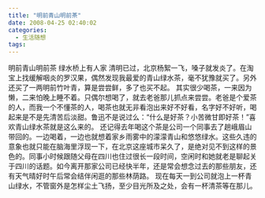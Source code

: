 ```yaml
---
title: "明前青山明前茶"
date: 2008-04-25 02:40:02
categories:
  - 生活随想
tags:
---
```


明前青山明前茶 绿水桥上有人家 清明已过，北京杨絮一飞，嗓子就发炎了。在淘宝上找缓解咽炎的罗汉果，偶然发现我最爱的青山绿水茶，毫不犹豫就买了。另外还买了一两明前竹叶青，算是尝尝鲜，多了也买不起。 其实很少喝茶，一来因为懒，二来怕晚上睡不着。只偶尔想喝了，就去老爸那儿抓点来尝尝。老爸是个爱茶的人，而我一个不懂茶的人，喝茶也就无非看泡出来好不好看，名字好不好听，喝起来是不是先清苦后淡甜。鲁迅不是说过么：“什么是好茶？小苦微甘即好茶！”喜欢青山绿水茶就是这么来的。 还记得去年喝这个茶是公司一个同事去了趟峨眉山带回的。一边喝着，一边也就想着家乡雨雾中的濛濛青山和悠悠绿水。这些久违的意象也就只能在脑海里浮现一下，在北京这座城市呆久了，是绝对见不到这样的景色的。同事小时候跟随父母在四川也住过很长一段时间，空闲时和她就老是聊起关于四川的话题。如今离开那家公司已经快半年，还是常会想念过去的那些朋友，还有天气晴好时午后常会结伴闲逛的那些林荫路。 现在每天一到公司就泡上一杯青山绿水，不管窗外是怎样尘土飞扬，至少目光所及之处，会有一杯清茶等在那儿。